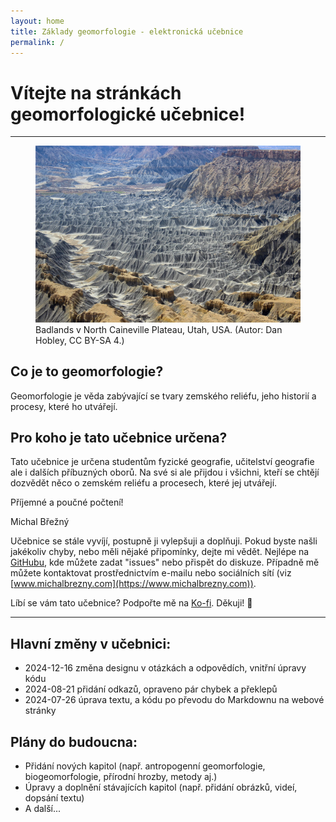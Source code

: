 ```yaml
---
layout: home
title: Základy geomorfologie - elektronická učebnice
permalink: /
---
```


# Vítejte na stránkách geomorfologické učebnice!
---

<figure>
<img src="/assets/badlands.JPG" aling = "center">
<figcaption>
Badlands v North Caineville Plateau, Utah, USA.  (Autor: Dan Hobley, CC BY-SA 4.)
</figcaption>
</figure>

## Co je to geomorfologie?
Geomorfologie je věda zabývající se tvary zemského reliéfu, jeho historií a procesy, které ho utvářejí. 

## Pro koho je tato učebnice určena?

Tato učebnice je určena studentům fyzické geografie, učitelství geografie ale i dalších příbuzných oborů. Na své si ale přijdou i všichni, kteří se chtějí dozvědět něco o zemském reliéfu a procesech, které jej utvářejí.

Příjemné a poučné počtení!

Michal Břežný


Učebnice se stále vyvíjí, postupně ji vylepšuji a doplňuji. Pokud byste našli jakékoliv chyby, nebo měli nějaké připomínky, dejte mi vědět. Nejlépe na [GitHubu](https://github.com/MichalBrezny/ucebnice.geomorfo.cz), kde můžete zadat "issues" nebo přispět do diskuze. Případně mě můžete kontaktovat prostřednictvím e-mailu nebo sociálních sítí (viz [www.michalbrezny.com](https://www.michalbrezny.com)).


Líbí se vám tato učebnice? Podpořte mě na [Ko-fi](https://ko-fi.com/michalbrezny). Děkuji! 💚

---


## Hlavní změny v učebnici:
- 2024-12-16 změna designu v otázkách a odpovědích, vnitřní úpravy kódu
- 2024-08-21 přidání odkazů, opraveno pár chybek a překlepů
- 2024-07-26 úprava textu, a kódu po převodu do Markdownu na webové stránky



## Plány do budoucna:
- Přidání nových kapitol (např. antropogenní geomorfologie, biogeomorfologie, přírodní hrozby, metody aj.)
- Úpravy a doplnění stávajících kapitol (např. přidání obrázků, videí, dopsání textu)
- A další...

<script data-goatcounter="https://ucebnice-geomorfo.goatcounter.com/count"
        async src="//gc.zgo.at/count.js"></script>